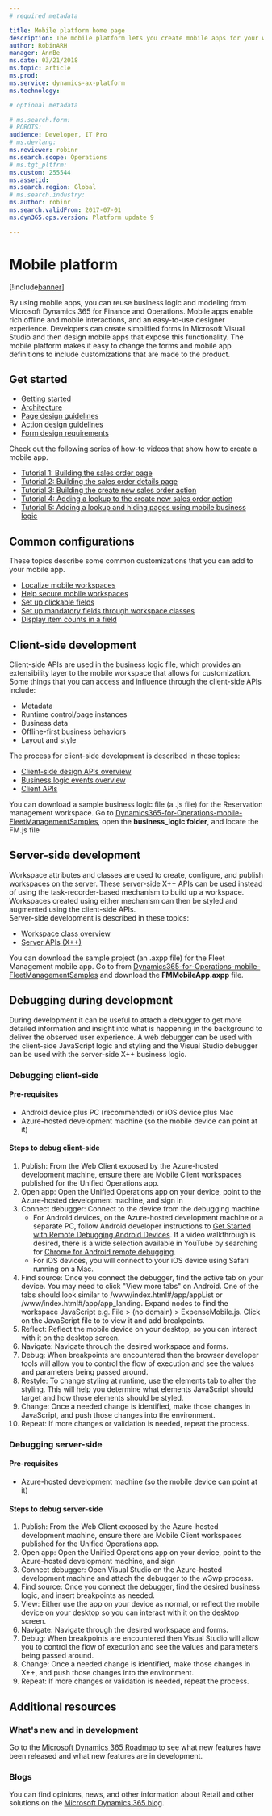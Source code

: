 ```yaml
---
# required metadata

title: Mobile platform home page
description: The mobile platform lets you create mobile apps for your workspaces.
author: RobinARH
manager: AnnBe
ms.date: 03/21/2018
ms.topic: article
ms.prod: 
ms.service: dynamics-ax-platform
ms.technology: 

# optional metadata

# ms.search.form: 
# ROBOTS: 
audience: Developer, IT Pro
# ms.devlang: 
ms.reviewer: robinr
ms.search.scope: Operations
# ms.tgt_pltfrm: 
ms.custom: 255544
ms.assetid: 
ms.search.region: Global
# ms.search.industry: 
ms.author: robinr
ms.search.validFrom: 2017-07-01
ms.dyn365.ops.version: Platform update 9

---
```


# Mobile platform

[!include[banner](../../includes/banner.md)]

By using mobile apps, you can reuse business logic and modeling from Microsoft Dynamics 365 for Finance and Operations. Mobile apps enable rich offline and mobile interactions, and an easy-to-use designer experience. Developers can create simplified forms in Microsoft Visual Studio and then design mobile apps that expose this functionality. The mobile platform makes it easy to change the forms and mobile app definitions to include customizations that are made to the product. 

## Get started

+ [Getting started](mobile-platform-getting-started.md) 
+ [Architecture](mobile-platform-architecture.md) 
+ [Page design guidelines](page-design-guidelines.md)
+ [Action design guidelines](action-design-guidelines.md)
+ [Form design requirements](form-design-requirements.md)

Check out the following series of how-to videos that show how to create a mobile app.

+ [Tutorial 1: Building the sales order page](https://youtu.be/PdegfBxifl8)
+ [Tutorial 2: Building the sales order details page](https://youtu.be/mF-vlbnRte0)
+ [Tutorial 3: Building the create new sales order action](https://youtu.be/VYw9oTv9t3o)
+ [Tutorial 4: Adding a lookup to the create new sales order action](https://youtu.be/eNJKd0IYmZk)
+ [Tutorial 5: Adding a lookup and hiding pages using mobile business logic](https://youtu.be/kIJKk9J8FvI)

## Common configurations
These topics describe some common customizations that you can add to your mobile app.

+ [Localize mobile workspaces](scenarios/localize-workspaces-on-server.md)
+ [Help secure mobile workspaces](scenarios/secure-mobile-workspace.md)
+ [Set up clickable fields](scenarios/make-workspace-field-clickable.md)
+ [Set up mandatory fields through workspace classes](scenarios/make-field-mandatory.md)
+ [Display item counts in a field](scenarios/display-count-workspace.md)

## Client-side development

Client-side APIs are used in the business logic file, which provides an extensibility layer to the mobile workspace that allows for customization. Some things that you can access and influence through the client-side APIs include:
+ Metadata
+ Runtime control/page instances
+ Business data
+ Offline-first business behaviors
+ Layout and style

The process for client-side development is described in these topics:
+ [Client-side design APIs overview](scenarios/client-api-design-overview.md)
+ [Business logic events overview](business-logic-events-overview.md)
+ [Client APIs](client-apis/client-apis-reference.md)

You can download a sample business logic file (a .js file) for the Reservation management workspace. Go to [Dynamics365-for-Operations-mobile-FleetManagementSamples](https://github.com/Microsoft/Dynamics365-for-Operations-mobile-FleetManagementSamples), open the **business_logic folder**, and locate the FM.js file

## Server-side development

Workspace attributes and classes are used to create, configure, and publish workspaces on the server. These server-side X++ APIs can be used instead of using the task-recorder-based mechanism to build up a workspace. Workspaces created using either mechanism can then be styled and augmented using the client-side APIs.  
Server-side development is described in these topics:
+ [Workspace class overview](scenarios/mobile-workspace-configuration.md)
+ [Server APIs (X++)](mobile-workspace-server-apis.md)

You can download the sample project (an .axpp file) for the Fleet Management mobile app. Go to from [Dynamics365-for-Operations-mobile-FleetManagementSamples](https://github.com/Microsoft/Dynamics365-for-Operations-mobile-FleetManagementSamples) and download the **FMMobileApp.axpp** file.

## Debugging during development

During development it can be useful to attach a debugger to get more detailed information and insight into what is happening in the background to deliver the observed user experience. A web debugger can be used with the client-side JavaScript logic and styling and the Visual Studio debugger can be used with the server-side X++ business logic.

### Debugging client-side 

#### Pre-requisites
- Android device plus PC (recommended) or iOS device plus Mac
- Azure-hosted development machine (so the mobile device can point at it)

#### Steps to debug client-side
1. Publish: From the Web Client exposed by the Azure-hosted development machine, ensure there are Mobile Client workspaces published for the Unified Operations app. 
2. Open app: Open the Unified Operations app on your device, point to the Azure-hosted development machine, and sign in
3. Connect debugger: Connect to the device from the debugging machine
    - For Android devices, on the Azure-hosted development machine or a separate PC, follow Android developer instructions to [Get Started with Remote Debugging Android Devices](https://developers.google.com/web/tools/chrome-devtools/remote-debugging/). If a video walkthrough is desired, there is a wide selection available in YouTube by searching for [Chrome for Android remote debugging](https://www.youtube.com/results?search_query=chrome+for+android+remote+debugging). 
    - For iOS devices, you will connect to your iOS device using Safari running on a Mac.
4. Find source: Once you connect the debugger, find the active tab on your device. You may need to click "View more tabs" on Android. One of the tabs should look similar to /www/index.html#/app/appList or /www/index.html#/app/app_landing. Expand nodes to find the workspace JavaScript e.g. File > (no domain) > ExpenseMobile.js. Click on the JavaScript file to to view it and add breakpoints. 
5. Reflect: Reflect the mobile device on your desktop, so you can interact with it on the desktop screen. 
6. Navigate: Navigate through the desired workspace and forms.
7. Debug: When breakpoints are encountered then the browser developer tools will allow you to control the flow of execution and see the values and parameters being passed around. 
8. Restyle: To change styling at runtime, use the elements tab to alter the styling. This will help you determine what elements JavaScript should target and how those elements should be styled.
9. Change: Once a needed change is identified, make those changes in JavaScript, and push those changes into the environment.
10. Repeat: If more changes or validation is needed, repeat the process.

### Debugging server-side

#### Pre-requisites
- Azure-hosted development machine (so the mobile device can point at it)

#### Steps to debug server-side
1. Publish: From the Web Client exposed by the Azure-hosted development machine, ensure there are Mobile Client workspaces published for the Unified Operations app. 
2. Open app: Open the Unified Operations app on your device, point to the Azure-hosted development machine, and sign 
3. Connect debugger: Open Visual Studio on the Azure-hosted development machine and attach the debugger to the w3wp process.
4. Find source: Once you connect the debugger, find the desired business logic, and insert breakpoints as needed.
5. View: Either use the app on your device as normal, or reflect the mobile device on your desktop so you can interact with it on the desktop screen. 
6. Navigate: Navigate through the desired workspace and forms.
7. Debug: When breakpoints are encountered then Visual Studio will allow you to control the flow of execution and see the values and parameters being passed around. 
8. Change: Once a needed change is identified, make those changes in X++, and push those changes into the environment.
9. Repeat: If more changes or validation is needed, repeat the process.

## Additional resources
### What's new and in development
Go to the [Microsoft Dynamics 365 Roadmap](https://roadmap.dynamics.com/) to see what new features have been released and what new features are in development.

### Blogs
You can find opinions, news, and other information about Retail and other solutions on the [Microsoft Dynamics 365 blog](https://community.dynamics.com/b/msftdynamicsblog).

